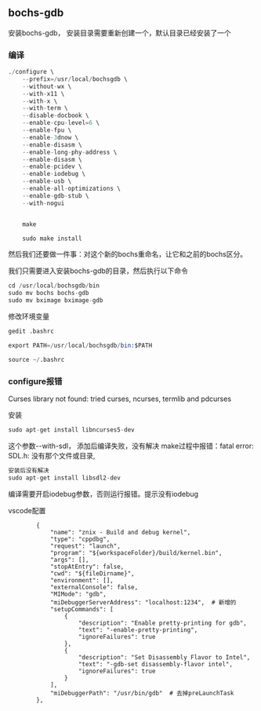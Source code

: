 ## bochs-gdb

安装bochs-gdb， 安装目录需要重新创建一个，默认目录已经安装了一个
### 编译


```s    
./configure \
    --prefix=/usr/local/bochsgdb \
    --without-wx \
    --with-x11 \
    --with-x \
    --with-term \
    --disable-docbook \
    --enable-cpu-level=6 \
    --enable-fpu \
    --enable-3dnow \
    --enable-disasm \
    --enable-long-phy-address \
    --enable-disasm \
    --enable-pcidev \
    --enable-iodebug \
    --enable-usb \
    --enable-all-optimizations \
    --enable-gdb-stub \
    --with-nogui


    make

    sudo make install
```

然后我们还要做一件事：对这个新的bochs重命名，让它和之前的bochs区分。

我们只需要进入安装bochs-gdb的目录，然后执行以下命令
```s
cd /usr/local/bochsgdb/bin
sudo mv bochs bochs-gdb
sudo mv bximage bximage-gdb
```

修改环境变量
```s
gedit .bashrc

export PATH=/usr/local/bochsgdb/bin:$PATH

source ~/.bashrc
```


### configure报错

Curses library not found: tried curses, ncurses, termlib and pdcurses

安装
```s
sudo apt-get install libncurses5-dev
```


这个参数--with-sdl， 添加后编译失败，没有解决
make过程中报错：fatal error: SDL.h: 没有那个文件或目录, 
```s
安装后没有解决
sudo apt-get install libsdl2-dev
```


编译需要开启iodebug参数，否则运行报错。提示没有iodebug

vscode配置

```
        {
            "name": "znix - Build and debug kernel",
            "type": "cppdbg",
            "request": "launch",
            "program": "${workspaceFolder}/build/kernel.bin",
            "args": [],
            "stopAtEntry": false,
            "cwd": "${fileDirname}",
            "environment": [],
            "externalConsole": false,
            "MIMode": "gdb",
            "miDebuggerServerAddress": "localhost:1234",  # 新增的
            "setupCommands": [
                {
                    "description": "Enable pretty-printing for gdb",
                    "text": "-enable-pretty-printing",
                    "ignoreFailures": true
                },
                {
                    "description": "Set Disassembly Flavor to Intel",
                    "text": "-gdb-set disassembly-flavor intel",
                    "ignoreFailures": true
                }
            ],
            "miDebuggerPath": "/usr/bin/gdb"  # 去掉preLaunchTask
        },
```